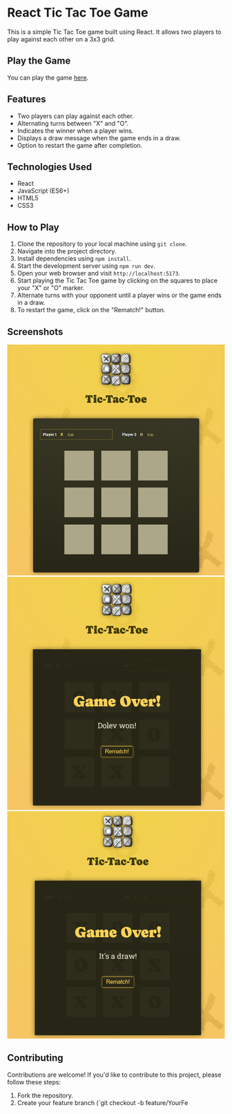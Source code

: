 # React Tic Tac Toe Game

This is a simple Tic Tac Toe game built using React. It allows two players to play against each other on a 3x3 grid.

## Play the Game

You can play the game [here](https://dolevtabibi.github.io/React-TIC-TAC-TOE/).

## Features

- Two players can play against each other.
- Alternating turns between "X" and "O".
- Indicates the winner when a player wins.
- Displays a draw message when the game ends in a draw.
- Option to restart the game after completion.

## Technologies Used

- React
- JavaScript (ES6+)
- HTML5
- CSS3

## How to Play
1. Clone the repository to your local machine using `git clone`.
2. Navigate into the project directory.
3. Install dependencies using `npm install`.
4. Start the development server using `npm run dev`.
5. Open your web browser and visit `http://localhost:5173`.
6. Start playing the Tic Tac Toe game by clicking on the squares to place your "X" or "O" marker.
7. Alternate turns with your opponent until a player wins or the game ends in a draw.
8. To restart the game, click on the "Rematch!" button.

## Screenshots

![fresh game](image.png)
![win](image-2.png)
![draw](image-1.png)

## Contributing

Contributions are welcome! If you'd like to contribute to this project, please follow these steps:

1. Fork the repository.
2. Create your feature branch (`git checkout -b feature/YourFe
